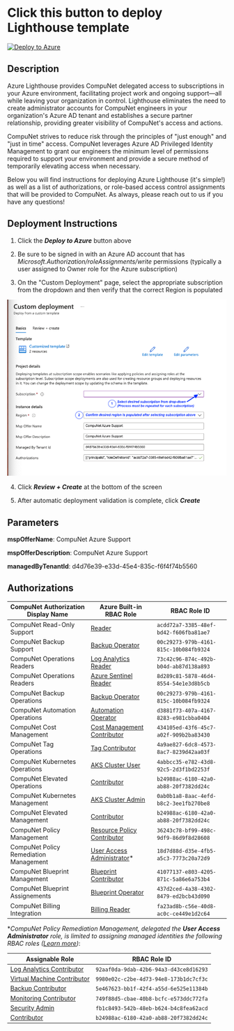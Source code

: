 # Click this button to deploy Lighthouse template
[![Deploy to Azure](https://aka.ms/deploytoazurebutton)](https://portal.azure.com/#create/Microsoft.Template/uri/https%3A%2F%2Fraw.githubusercontent.com%2Fcompunet-biz%2Faz-lighthouse%2Froyjay%2Fdeploy.json)

## Description
Azure Lighthouse provides CompuNet delegated access to subscriptions in your Azure environment, facilitating project work and ongoing support—all while leaving your organization in control. Lighthouse eliminates the need to create administrator accounts for CompuNet engineers in your organization's Azure AD tenant and establishes a secure partner relationship, providing greater visibility of CompuNet's access and actions.

CompuNet strives to reduce risk through the principles of "just enough" and "just in time" access. CompuNet leverages Azure AD Privileged Identity Management to grant our engineers the minimum level of permissions required to support your environment and provide a secure method of temporarily elevating access when necessary.

Below you will find instructions for deploying Azure Lighthouse (it's simple!) as well as a list of authorizations, or role-based access control assignments that will be provided to CompuNet. As always, please reach out to us if you have any questions!

## Deployment Instructions
1. Click the _**Deploy to Azure**_ button above

2. Be sure to be signed in with an Azure AD account that has _Microsoft.Authorization/roleAssignments/write_ permissions (typically a user assigned to Owner role for the Azure subscription)

3. On the "Custom Deployment" page, select the appropriate subscription from the dropdown and then verify that the correct Region is populated

![Azure Lighthouse "Custom Deployment" screenshot](media/azure-lighthouse-custom-deployment-screenshot.png)

4. Click _**Review + Create**_ at the bottom of the screen

5. After automatic deployment validation is complete, click _**Create**_

## Parameters
**mspOfferName**: CompuNet Azure Support

**mspOfferDescription**: CompuNet Azure Support <description>

**managedByTenantId**: d4d76e39-e33d-45e4-835c-f6f4f74b5560


## Authorizations
CompuNet Authorization Display Name | Azure Built-in RBAC Role | RBAC Role ID
--- | --- | ---
CompuNet Read-Only Support | [Reader] | `acdd72a7-3385-48ef-bd42-f606fba81ae7`
CompuNet Backup Support | [Backup Operator] | `00c29273-979b-4161-815c-10b084fb9324`
CompuNet Operations Readers | [Log Analytics Reader] | `73c42c96-874c-492b-b04d-ab87d138a893`
CompuNet Operations Readers | [Azure Sentinel Reader] | `8d289c81-5878-46d4-8554-54e1e3d8b5cb`
CompuNet Backup Operations | [Backup Operator] | `00c29273-979b-4161-815c-10b084fb9324`
CompuNet Automation Operations | [Automation Operator] | `d3881f73-407a-4167-8283-e981cbba0404`
CompuNet Cost Management | [Cost Management Contributor] | `434105ed-43f6-45c7-a02f-909b2ba83430`
CompuNet Tag Operations | [Tag Contributor] | `4a9ae827-6dc8-4573-8ac7-8239d42aa03f`
CompuNet Kubernetes Operations | [AKS Cluster User] | `4abbcc35-e782-43d8-92c5-2d3f1bd2253f`
CompuNet Elevated Operations | [Contributor] | `b24988ac-6180-42a0-ab88-20f7382dd24c`
CompuNet Kubernetes Management | [AKS Cluster Admin] | `0ab0b1a8-8aac-4efd-b8c2-3ee1fb270be8`
CompuNet Elevated Management | [Contributor] | `b24988ac-6180-42a0-ab88-20f7382dd24c`
CompuNet Policy Management | [Resource Policy Contributor] | `36243c78-bf99-498c-9df9-86d9f8d28608`
CompuNet Policy Remediation Management | [User Access Administrator]* | `18d7d88d-d35e-4fb5-a5c3-7773c20a72d9`
CompuNet Blueprint Management | [Blueprint Contributor] | `41077137-e803-4205-871c-5a86e6a753b4`
CompuNet Blueprint Assignements | [Blueprint Operator] | `437d2ced-4a38-4302-8479-ed2bcb43d090`
CompuNet Billing Integration | [Billing Reader] | `fa23ad8b-c56e-40d8-ac0c-ce449e1d2c64`

*_CompuNet Policy Remediation Management, delegated the **User Access Administrator** role, is limited to assigning managed identities the following RBAC roles ([Learn more][1])_:

Assignable Role | RBAC Role ID
--- | ---
[Log Analytics Contributor] | `92aaf0da-9dab-42b6-94a3-d43ce8d16293`
[Virtual Machine Contributor] | `9980e02c-c2be-4d73-94e8-173b1dc7cf3c`
[Backup Contributor] | `5e467623-bb1f-42f4-a55d-6e525e11384b`
[Monitoring Contributor] | `749f88d5-cbae-40b8-bcfc-e573ddc772fa`
[Security Admin] | `fb1c8493-542b-48eb-b624-b4c8fea62acd`
[Contributor] | `b24988ac-6180-42a0-ab88-20f7382dd24c`

<!-- Hyperlinks -->
[Reader]: https://docs.microsoft.com/en-us/azure/role-based-access-control/built-in-roles#reader
[Backup Operator]: https://docs.microsoft.com/en-us/azure/role-based-access-control/built-in-roles#backup-operator
[Log Analytics Reader]: https://docs.microsoft.com/en-us/azure/role-based-access-control/built-in-roles#log-analytics-reader
[Azure Sentinel Reader]: https://docs.microsoft.com/en-us/azure/role-based-access-control/built-in-roles#azure-sentinel-reader
[Automation Operator]: https://docs.microsoft.com/en-us/azure/role-based-access-control/built-in-roles#automation-operator
[Cost Management Contributor]: https://docs.microsoft.com/en-us/azure/role-based-access-control/built-in-roles#cost-management-contributor
[Tag Contributor]: https://docs.microsoft.com/en-us/azure/role-based-access-control/built-in-roles#tag-contributor
[AKS Cluster User]: https://docs.microsoft.com/en-us/azure/role-based-access-control/built-in-roles#azure-kubernetes-service-cluster-user-role
[AKS Cluster Admin]: https://docs.microsoft.com/en-us/azure/role-based-access-control/built-in-roles#azure-kubernetes-service-cluster-admin-role
[Contributor]: https://docs.microsoft.com/en-us/azure/role-based-access-control/built-in-roles#contributor
[Resource Policy Contributor]: https://docs.microsoft.com/en-us/azure/role-based-access-control/built-in-roles#resource-policy-contributor
[User Access Administrator]: https://docs.microsoft.com/en-us/azure/role-based-access-control/built-in-roles#user-access-administrator
[Blueprint Contributor]: https://docs.microsoft.com/en-us/azure/role-based-access-control/built-in-roles#blueprint-contributor
[Blueprint Operator]: https://docs.microsoft.com/en-us/azure/role-based-access-control/built-in-roles#blueprint-operator
[Log Analytics Contributor]: https://docs.microsoft.com/en-us/azure/role-based-access-control/built-in-roles#log-analytics-contributor
[Virtual Machine Contributor]: https://docs.microsoft.com/en-us/azure/role-based-access-control/built-in-roles#virtual-machine-contributor
[Backup Contributor]: https://docs.microsoft.com/en-us/azure/role-based-access-control/built-in-roles#backup-contributor
[Monitoring Contributor]: https://docs.microsoft.com/en-us/azure/role-based-access-control/built-in-roles#monitoring-contributor
[Security Admin]: https://docs.microsoft.com/en-us/azure/role-based-access-control/built-in-roles#security-admin
[Billing Reader]: https://docs.microsoft.com/en-us/azure/role-based-access-control/built-in-roles#billing-reader

[1]: https://docs.microsoft.com/en-us/azure/lighthouse/how-to/deploy-policy-remediation#create-a-user-who-can-assign-roles-to-a-managed-identity-in-the-customer-tenant
